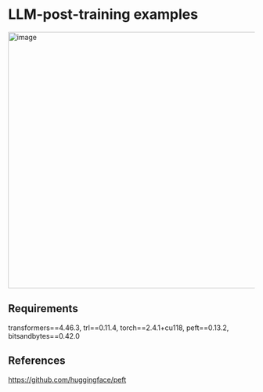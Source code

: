 # LLM-post-training examples

<img width="523" alt="image" src="https://github.com/user-attachments/assets/3cb6655c-ae09-4106-b1b6-47983a127f37" />



##  Requirements
transformers==4.46.3, trl==0.11.4, torch==2.4.1+cu118, peft==0.13.2, bitsandbytes==0.42.0

## References
https://github.com/huggingface/peft
